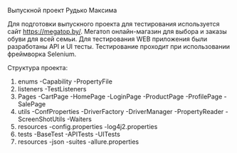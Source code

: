 Выпускной проект Рудько Максима

Для подготовки выпускного проекта для тестирования используется сайт https://megatop.by/. 
Мегатоп онлайн-магазин для выбора и заказы обуви для всей семьи.
Для тестирования WEB приложения были разработаны API и UI тесты.
Тестирование проходит при использовании фреймворка Selenium.

Структура проекта: 
1. enums 
-Capability
-PropertyFile
2. listeners
-TestListeners 
3. Pages
-CartPage
-HomePage
-LoginPage
-ProductPage
-ProfilePage
-SalePage
4. utils
-ConfProperties
-DriverFactory
-DriverManager
-PropertyReader
-ScreenShotUtils
-Waiters
5. resources
-config.properties
-log4j2.properties
6. tests
-BaseTest
-APITests
-UITests
7. resources
-json
-suites
-allure.properties